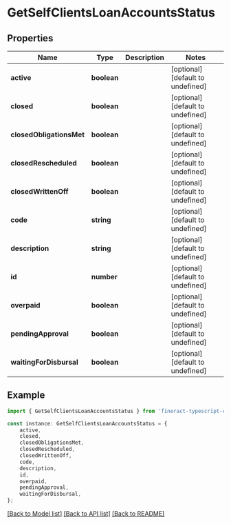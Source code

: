 # GetSelfClientsLoanAccountsStatus


## Properties

Name | Type | Description | Notes
------------ | ------------- | ------------- | -------------
**active** | **boolean** |  | [optional] [default to undefined]
**closed** | **boolean** |  | [optional] [default to undefined]
**closedObligationsMet** | **boolean** |  | [optional] [default to undefined]
**closedRescheduled** | **boolean** |  | [optional] [default to undefined]
**closedWrittenOff** | **boolean** |  | [optional] [default to undefined]
**code** | **string** |  | [optional] [default to undefined]
**description** | **string** |  | [optional] [default to undefined]
**id** | **number** |  | [optional] [default to undefined]
**overpaid** | **boolean** |  | [optional] [default to undefined]
**pendingApproval** | **boolean** |  | [optional] [default to undefined]
**waitingForDisbursal** | **boolean** |  | [optional] [default to undefined]

## Example

```typescript
import { GetSelfClientsLoanAccountsStatus } from 'fineract-typescript-client';

const instance: GetSelfClientsLoanAccountsStatus = {
    active,
    closed,
    closedObligationsMet,
    closedRescheduled,
    closedWrittenOff,
    code,
    description,
    id,
    overpaid,
    pendingApproval,
    waitingForDisbursal,
};
```

[[Back to Model list]](../README.md#documentation-for-models) [[Back to API list]](../README.md#documentation-for-api-endpoints) [[Back to README]](../README.md)
